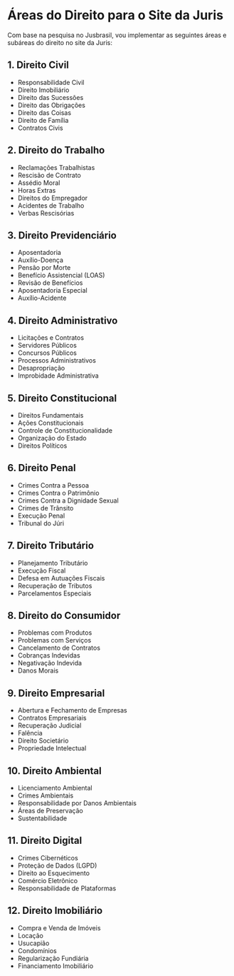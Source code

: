 # Áreas do Direito para o Site da Juris

Com base na pesquisa no Jusbrasil, vou implementar as seguintes áreas e subáreas do direito no site da Juris:

## 1. Direito Civil
- Responsabilidade Civil
- Direito Imobiliário
- Direito das Sucessões
- Direito das Obrigações
- Direito das Coisas
- Direito de Família
- Contratos Civis

## 2. Direito do Trabalho
- Reclamações Trabalhistas
- Rescisão de Contrato
- Assédio Moral
- Horas Extras
- Direitos do Empregador
- Acidentes de Trabalho
- Verbas Rescisórias

## 3. Direito Previdenciário
- Aposentadoria
- Auxílio-Doença
- Pensão por Morte
- Benefício Assistencial (LOAS)
- Revisão de Benefícios
- Aposentadoria Especial
- Auxílio-Acidente

## 4. Direito Administrativo
- Licitações e Contratos
- Servidores Públicos
- Concursos Públicos
- Processos Administrativos
- Desapropriação
- Improbidade Administrativa

## 5. Direito Constitucional
- Direitos Fundamentais
- Ações Constitucionais
- Controle de Constitucionalidade
- Organização do Estado
- Direitos Políticos

## 6. Direito Penal
- Crimes Contra a Pessoa
- Crimes Contra o Patrimônio
- Crimes Contra a Dignidade Sexual
- Crimes de Trânsito
- Execução Penal
- Tribunal do Júri

## 7. Direito Tributário
- Planejamento Tributário
- Execução Fiscal
- Defesa em Autuações Fiscais
- Recuperação de Tributos
- Parcelamentos Especiais

## 8. Direito do Consumidor
- Problemas com Produtos
- Problemas com Serviços
- Cancelamento de Contratos
- Cobranças Indevidas
- Negativação Indevida
- Danos Morais

## 9. Direito Empresarial
- Abertura e Fechamento de Empresas
- Contratos Empresariais
- Recuperação Judicial
- Falência
- Direito Societário
- Propriedade Intelectual

## 10. Direito Ambiental
- Licenciamento Ambiental
- Crimes Ambientais
- Responsabilidade por Danos Ambientais
- Áreas de Preservação
- Sustentabilidade

## 11. Direito Digital
- Crimes Cibernéticos
- Proteção de Dados (LGPD)
- Direito ao Esquecimento
- Comércio Eletrônico
- Responsabilidade de Plataformas

## 12. Direito Imobiliário
- Compra e Venda de Imóveis
- Locação
- Usucapião
- Condomínios
- Regularização Fundiária
- Financiamento Imobiliário
